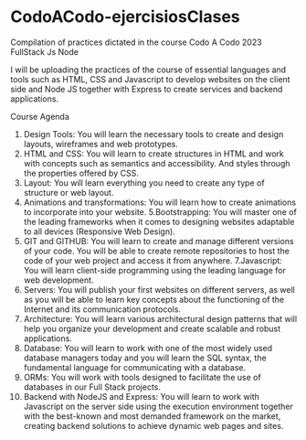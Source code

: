 # CodoACodo-ejercisiosClases
Compilation of practices dictated in the course Codo A Codo 2023 FullStack Js Node

I will be uploading the practices of the course of essential languages and tools such as HTML, CSS and Javascript to develop websites on the client side and Node JS together with Express to create services and backend applications.

  Course Agenda
1. Design Tools:
    You will learn the necessary tools to create and design layouts, wireframes and web prototypes.
2. HTML and CSS:
    You will learn to create structures in HTML and work with concepts such as semantics and accessibility. And styles through the properties offered by CSS.
3. Layout:
    You will learn everything you need to create any type of structure or web layout.
4. Animations and transformations:
    You will learn how to create animations to incorporate into your website.
5.Bootstrapping:
    You will master one of the leading frameworks when it comes to designing websites adaptable to all devices (Responsive Web Design).
6. GIT and GITHUB:
    You will learn to create and manage different versions of your code. You will be able to create remote repositories to host the code of your web project and access it from anywhere.
7.Javascript:
    You will learn client-side programming using the leading language for web development.
8. Servers:
    You will publish your first websites on different servers, as well as you will be able to learn key concepts about the functioning of the Internet and its communication protocols.
9. Architecture:
    You will learn various architectural design patterns that will help you organize your development and create scalable and robust applications.
10. Database:
    You will learn to work with one of the most widely used database managers today and you will learn the SQL syntax, the fundamental language for communicating with a database.
11. ORMs:
    You will work with tools designed to facilitate the use of databases in our Full Stack projects.
12. Backend with NodeJS and Express:
    You will learn to work with Javascript on the server side using the execution environment together with the best-known and most demanded framework on the market, creating backend solutions to achieve dynamic web pages and sites.
